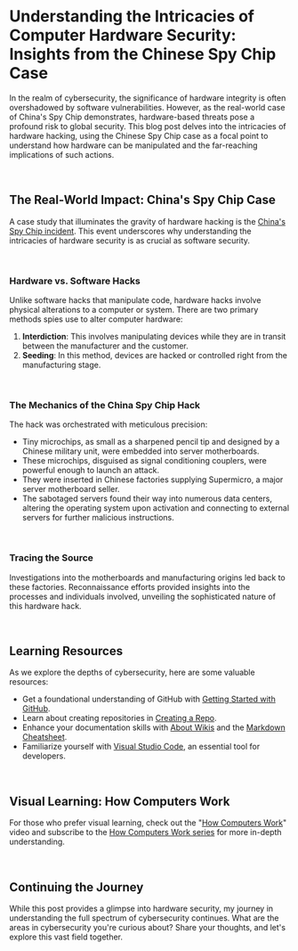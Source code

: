 # Understanding the Intricacies of Computer Hardware Security: Insights from the Chinese Spy Chip Case

In the realm of cybersecurity, the significance of hardware integrity is often overshadowed by software vulnerabilities. However, as the real-world case of China's Spy Chip demonstrates, hardware-based threats pose a profound risk to global security. This blog post delves into the intricacies of hardware hacking, using the Chinese Spy Chip case as a focal point to understand how hardware can be manipulated and the far-reaching implications of such actions.

<br>

## The Real-World Impact: China's Spy Chip Case

A case study that illuminates the gravity of hardware hacking is the [China's Spy Chip incident](https://www.bloomberg.com/news/features/2018-10-04/the-big-hack-how-china-used-a-tiny-chip-to-infiltrate-america-s-top-companies). This event underscores why understanding the intricacies of hardware security is as crucial as software security.

<br>

### Hardware vs. Software Hacks

Unlike software hacks that manipulate code, hardware hacks involve physical alterations to a computer or system. There are two primary methods spies use to alter computer hardware:

1. **Interdiction**: This involves manipulating devices while they are in transit between the manufacturer and the customer.
2. **Seeding**: In this method, devices are hacked or controlled right from the manufacturing stage.

<br>

### The Mechanics of the China Spy Chip Hack

The hack was orchestrated with meticulous precision:

- Tiny microchips, as small as a sharpened pencil tip and designed by a Chinese military unit, were embedded into server motherboards.
- These microchips, disguised as signal conditioning couplers, were powerful enough to launch an attack.
- They were inserted in Chinese factories supplying Supermicro, a major server motherboard seller.
- The sabotaged servers found their way into numerous data centers, altering the operating system upon activation and connecting to external servers for further malicious instructions.

<br>

### Tracing the Source

Investigations into the motherboards and manufacturing origins led back to these factories. Reconnaissance efforts provided insights into the processes and individuals involved, unveiling the sophisticated nature of this hardware hack.

<br>

## Learning Resources

As we explore the depths of cybersecurity, here are some valuable resources:

- Get a foundational understanding of GitHub with [Getting Started with GitHub](https://docs.github.com/en/free-pro-team@latest/github/getting-started-with-github).
- Learn about creating repositories in [Creating a Repo](https://docs.github.com/en/get-started/quickstart/create-a-repo).
- Enhance your documentation skills with [About Wikis](https://docs.github.com/en/communities/documenting-your-project-with-wikis/about-wikis) and the [Markdown Cheatsheet](https://www.markdownguide.org/cheat-sheet/).
- Familiarize yourself with [Visual Studio Code](https://code.visualstudio.com/), an essential tool for developers.

<br>

## Visual Learning: How Computers Work

For those who prefer visual learning, check out the "[How Computers Work](https://www.youtube.com/watch?v=mCq8-xTH7jA&list=PLzdnOPI1iJNcsRwJhvksEo1tJqjIqWbN-&index=3&)" video and subscribe to the [How Computers Work series](https://www.youtube.com/playlist?list=PLzdnOPI1iJNcsRwJhvksEo1tJqjIqWbN-) for more in-depth understanding.

<br>

## Continuing the Journey

While this post provides a glimpse into hardware security, my journey in understanding the full spectrum of cybersecurity continues. What are the areas in cybersecurity you're curious about? Share your thoughts, and let's explore this vast field together.
